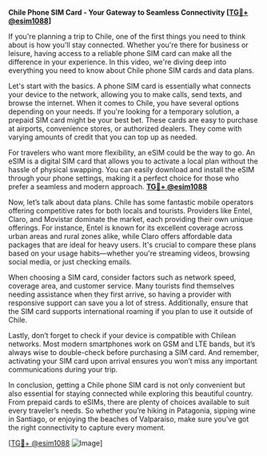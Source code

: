 **Chile Phone SIM Card - Your Gateway to Seamless Connectivity [[TG💪+ @esim1088](https://t.me/s/esim1088)]**

If you're planning a trip to Chile, one of the first things you need to think about is how you'll stay connected. Whether you're there for business or leisure, having access to a reliable phone SIM card can make all the difference in your experience. In this video, we're diving deep into everything you need to know about Chile phone SIM cards and data plans.

Let's start with the basics. A phone SIM card is essentially what connects your device to the network, allowing you to make calls, send texts, and browse the internet. When it comes to Chile, you have several options depending on your needs. If you're looking for a temporary solution, a prepaid SIM card might be your best bet. These cards are easy to purchase at airports, convenience stores, or authorized dealers. They come with varying amounts of credit that you can top up as needed. 

For travelers who want more flexibility, an eSIM could be the way to go. An eSIM is a digital SIM card that allows you to activate a local plan without the hassle of physical swapping. You can easily download and install the eSIM through your phone settings, making it a perfect choice for those who prefer a seamless and modern approach. **[TG💪+ @esim1088](https://t.me/s/esim1088)**

Now, let’s talk about data plans. Chile has some fantastic mobile operators offering competitive rates for both locals and tourists. Providers like Entel, Claro, and Movistar dominate the market, each providing their own unique offerings. For instance, Entel is known for its excellent coverage across urban areas and rural zones alike, while Claro offers affordable data packages that are ideal for heavy users. It's crucial to compare these plans based on your usage habits—whether you're streaming videos, browsing social media, or just checking emails.

When choosing a SIM card, consider factors such as network speed, coverage area, and customer service. Many tourists find themselves needing assistance when they first arrive, so having a provider with responsive support can save you a lot of stress. Additionally, ensure that the SIM card supports international roaming if you plan to use it outside of Chile.

Lastly, don’t forget to check if your device is compatible with Chilean networks. Most modern smartphones work on GSM and LTE bands, but it’s always wise to double-check before purchasing a SIM card. And remember, activating your SIM card upon arrival ensures you won’t miss any important communications during your trip.

In conclusion, getting a Chile phone SIM card is not only convenient but also essential for staying connected while exploring this beautiful country. From prepaid cards to eSIMs, there are plenty of choices available to suit every traveler’s needs. So whether you’re hiking in Patagonia, sipping wine in Santiago, or enjoying the beaches of Valparaíso, make sure you’ve got the right connectivity to capture every moment.

[[TG💪+ @esim1088](https://t.me/s/esim1088) ![Image](https://i.postimg.cc/Y0z9fWf4/image.png)]